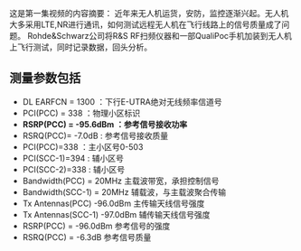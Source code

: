 这是第一集视频的内容摘要：
近年来无人机运货，安防，监控逐渐兴起。无人机大多采用LTE,NR进行通讯，如何测试远程无人机在飞行线路上的信号质量成了问题。
Rohde&Schwarz公司将R&S RF扫频仪器和一部QualiPoc手机加装到无人机上飞行测试，同时记录数据，回头分析。

## 测量参数包括

- DL EARFCN = 1300 ：下行E-UTRA绝对无线频率信道号
- PCI(PCC) = 338 ：物理小区标识
- **RSRP(PCC) = -95.6dBm ：参考信号接收功率**
- RSRQ(PCC)= -7.0dB : 参考信号接收质量 
- PCI(PCC)=338 ：主小区号0-503
- PCI(SCC-1)=394 : 辅小区号
- PCI(SCC-2)=338 : 辅小区号
- Bandwidth(PCC) = 20MHz 主载波带宽，承担控制信号
- Bandwidth(SCC-1) = 20MHz 辅载波，与主载波聚合传输
- Tx Antennas(PCC) -96.0dBm 主传输天线信号强度
- Tx Antennas(SCC-1) -97.0dBm 辅传输天线信号强度
- RSRP(PCC) = -96.0dBm 参考信号的强度
- RSRQ(PCC) = -6.3dB 参考信号质量
